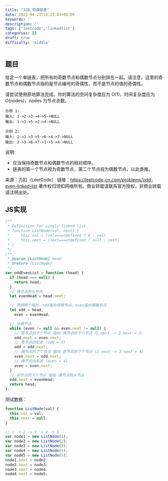 ```yaml
---
title: "328.奇偶链表"
date: 2021-04-21T14:23:03+08:00
keywords: ''
description: ''
tags: ['leetcode','linkedlist']
categories: []
draft: true
difficulty: 'middle'
---
```


## 题目

给定一个单链表，把所有的奇数节点和偶数节点分别排在一起。请注意，这里的奇数节点和偶数节点指的是节点编号的奇偶性，而不是节点的值的奇偶性。

请尝试使用原地算法完成。你的算法的空间复杂度应为 O(1)，时间复杂度应为 O(nodes)，nodes 为节点总数。

```
示例 1:
输入: 1->2->3->4->5->NULL
输出: 1->3->5->2->4->NULL

示例 2:
输入: 2->1->3->5->6->4->7->NULL 
输出: 2->3->6->7->1->5->4->NULL
```

说明:

- 应当保持奇数节点和偶数节点的相对顺序。
- 链表的第一个节点视为奇数节点，第二个节点视为偶数节点，以此类推。


来源：力扣（LeetCode）
链接：https://leetcode-cn.com/problems/odd-even-linked-list
著作权归领扣网络所有。商业转载请联系官方授权，非商业转载请注明出处。

## JS实现

```javascript
/**
 * Definition for singly-linked list.
 * function ListNode(val, next) {
 *     this.val = (val===undefined ? 0 : val)
 *     this.next = (next===undefined ? null : next)
 * }
 */
/**
 * @param {ListNode} head
 * @return {ListNode}
 */
var oddEvenList = function (head) {
  if (head === null) {
    return head;
  }
  // 偶节点的头节点
  let evenHead = head.next;

  // 声明两个指针，odd指向奇数节点，even指向偶数节点
  let odd = head,
    even = evenHead;

  // 分离节点
  while (even != null && even.next != null) {
    // 奇节点的下个节点 指向 偶节点的下个节点（1.next -> 2.next = 3）
    odd.next = even.next;
    // 奇节点向右走 (odd = 3)
    odd = odd.next;
    // 偶节点的下个节点 指向 奇节点的下个节点 (2.next -> 3.next = 4)
    even.next = odd.next;
    // 偶节点向右走 (even = 4)
    even = even.next;
  }
  // 奇节点的下个节点 指向 偶节点的头节点
  odd.next = evenHead;
  return head;
};
```

测试数据：

```javascript
function ListNode(val) {
  this.val = val;
  this.next = null;
}

// 1 -> 2 -> 3 -> 4 -> 5
var node1 = new ListNode(1);
var node2 = new ListNode(2);
var node3 = new ListNode(3);
var node4 = new ListNode(4);
var node5 = new ListNode(5);
node1.next = node2;
node2.next = node3;
node3.next = node4;
node4.next = node5;
```